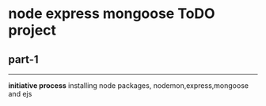 # node express mongoose ToDO project
## part-1 
---
**initiative process**
installing node packages, nodemon,express,mongoose and ejs